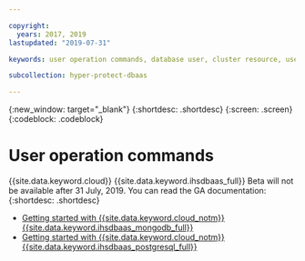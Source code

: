 ```yaml
---

copyright:
  years: 2017, 2019
lastupdated: "2019-07-31"

keywords: user operation commands, database user, cluster resource, user name

subcollection: hyper-protect-dbaas

---
```


{:new_window: target="_blank"}
{:shortdesc: .shortdesc}
{:screen: .screen}
{:codeblock: .codeblock}


# User operation commands

{{site.data.keyword.cloud}} {{site.data.keyword.ihsdbaas_full}} Beta will not be available after 31 July, 2019. You can read the GA documentation:
{:shortdesc: .shortdesc}
- [Getting started with {{site.data.keyword.cloud_notm}} {{site.data.keyword.ihsdbaas_mongodb_full}}](https://cloud.ibm.com/docs/services/hyper-protect-dbaas-for-mongodb?topic=hyper-protect-dbaas-for-mongodb-gettingstarted)
- [Getting started with {{site.data.keyword.cloud_notm}} {{site.data.keyword.ihsdbaas_postgresql_full}}](https://cloud.ibm.com/docs/services/hyper-protect-dbaas-for-postgresql?topic=hyper-protect-dbaas-for-postgresql-gettingstarted)
